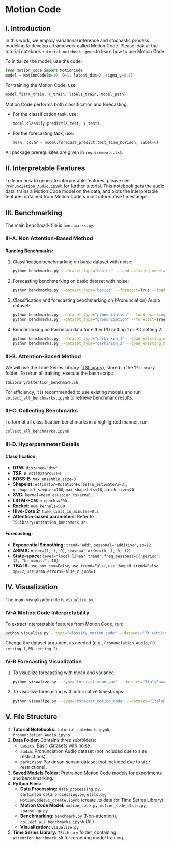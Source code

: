 # Motion Code

## I. Introduction
In this work, we employ variational inference and stochastic process modeling to develop a framework called
Motion Code. Please look at the tutorial notebook `tutorial_notebook.ipynb` to learn how to use Motion Code.

To initialize the model, use the code:
```python
from motion_code import MotionCode
model = MotionCode(m=10, Q=1, latent_dim=2, sigma_y=0.1)
```

For training the Motion Code, use:
```python
model.fit(X_train, Y_train, labels_train, model_path)
```

Motion Code performs both classification and forecasting.
- For the classification task, use:
  ```python
  model.classify_predict(X_test, Y_test)
  ```
- For the forecasting task, use:
  ```python
  mean, covar = model.forecast_predict(test_time_horizon, label=0)
  ```

All package prerequisites are given in `requirements.txt`.

## II. Interpretable Features
To learn how to generate interpretable features, please see `Pronunciation_Audio.ipynb` for further tutorial.
This notebook gets the audio data, trains a Motion Code model on the data, and plots the interpretable features
obtained from Motion Code's most informative timestamps.

## III. Benchmarking
The main benchmark file is `benchmarks.py`.

### III-A. Non Attention-Based Method
#### Running Benchmarks:
1. Classification benchmarking on basic dataset with noise:
   ```sh
   python benchmarks.py --dataset_type="basics" --load_existing_model=True --load_existing_data=True --output_path="out/classify_basics.csv"
   ```
2. Forecasting benchmarking on basic dataset with noise:
   ```sh
   python benchmarks.py --dataset_type="basics" --forecast=True --load_existing_model=True --load_existing_data=True --output_path="out/forecast_basics.csv"
   ```
3. Classification and forecasting benchmarking on (Pronunciation) Audio dataset:
   ```sh
   python benchmarks.py --dataset_type="pronunciation" --load_existing_model=True --load_existing_data=True --output_path="out/classify_pronunciation.csv"
   python benchmarks.py --dataset_type="pronunciation" --forecast=True --load_existing_model=True --load_existing_data=True --output_path="out/forecast_pronunciation.csv"
   ```
4. Benchmarking on Parkinson data for either PD setting 1 or PD setting 2:
   ```sh
   python benchmarks.py --dataset_type="parkinson_1" --load_existing_model=True --output_path="out/classify_parkinson_1.csv"
   python benchmarks.py --dataset_type="parkinson_2" --load_existing_model=True --output_path="out/classify_parkinson_2.csv"
   ```

### III-B. Attention-Based Method
We will use the Time Series Library ([TSLibrary](https://github.com/thuml/Time-Series-Library/)), stored in the `TSLibrary` folder.
To rerun all training, execute the bash script:
```sh
TSLibrary/attention_benchmark.sh
```
For efficiency, it is recommended to use existing models and run `collect_all_benchmarks.ipynb` to retrieve benchmark results.

### III-C. Collecting Benchmarks
To format all classification benchmarks in a highlighted manner, run:
```sh
collect_all_benchmarks.ipynb
```

### III-D. Hyperparameter Details
#### Classification:
- **DTW:** `distance="dtw"`
- **TSF:** `n_estimators=100`
- **BOSS-E:** `max_ensemble_size=3`
- **Shapelet:** `estimator=RotationForest(n_estimators=3)`, `n_shapelet_samples=100`, `max_shapelets=10`, `batch_size=20`
- **SVC:** `kernel=mean_gaussian_tskernel`
- **LSTM-FCN:** `n_epochs=200`
- **Rocket:** `num_kernels=500`
- **Hive-Cote 2:** `time_limit_in_minutes=0.2`
- **Attention-based parameters**: Refer to `TSLibrary/attention_benchmark.sh`

#### Forecasting:
- **Exponential Smoothing:** `trend="add"`, `seasonal="additive"`, `sp=12`
- **ARIMA:** `order=(1, 1, 0)`, `seasonal_order=(0, 1, 0, 12)`
- **State-space:** `level="local linear trend"`, `freq_seasonal=[{"period": 12, "harmonics": 10}]`
- **TBATS:** `use_box_cox=False`, `use_trend=False`, `use_damped_trend=False`, `sp=12`, `use_arma_errors=False`, `n_jobs=1`

## IV. Visualization
The main visualization file is `visualize.py`.

### IV-A Motion Code Interpretability
To extract interpretable features from Motion Code, run:
```sh
python visualize.py --type="classify_motion_code" --dataset="PD setting 2"
```
Change the dataset argument as needed (e.g., `Pronunciation Audio`, `PD setting 1`, `PD setting 2`).

### IV-B Forecasting Visualization
1. To visualize forecasting with mean and variance:
   ```sh
   python visualize.py --type="forecast_mean_var" --dataset="ItalyPowerDemand"
   ```
2. To visualize forecasting with informative timestamps:
   ```sh
   python visualize.py --type="forecast_motion_code" --dataset="ItalyPowerDemand"
   ```

## V. File Structure
1. **Tutorial Notebooks:** `tutorial_notebook.ipynb`, `Pronunciation_Audio.ipynb`
2. **Data Folder:** Contains three subfolders:
   - `basics`: Basic datasets with noise.
   - `audio`: Pronunciation Audio dataset (not included due to size restrictions).
   - `parkinson`: Parkinson sensor dataset (not included due to size restrictions).
3. **Saved Models Folder:** Pretrained Motion Code models for experiments and benchmarking.
4. **Python Files:**
   - **Data Processing:** `data_processing.py`, `parkinson_data_processing.py`, `utils.py`, `MotionCodeTSC_create.ipynb` (create .ts data for Time Series Library)
   - **Motion Code Model:** `motion_code.py`, `motion_code_utils.py`, `sparse_gp.py`
   - **Benchmarking:** `benchmark.py` (Non-attention), `collect_all_benchmarks.ipynb` (All)
   - **Visualization:** `visualize.py`
5. **Time Series Library:** `TSLibrary` folder, containing `attention_benchmark.sh` for rerunning model training.
